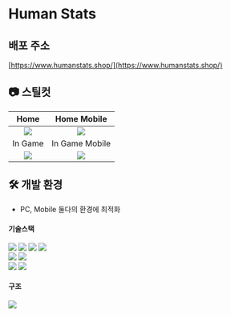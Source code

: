 # Human Stats

## 배포 주소

[https://www.humanstats.shop/](https://www.humanstats.shop/)

## 📷 스틸컷

|                                                       Home                                                        |                                                    Home Mobile                                                    |
| :---------------------------------------------------------------------------------------------------------------: | :---------------------------------------------------------------------------------------------------------------: |
| <img src="https://user-images.githubusercontent.com/52407470/236873028-bf25b5e7-5e4e-4488-b08f-5d0b81d90b87.png"> | <img src="https://user-images.githubusercontent.com/52407470/236873210-30b2d70f-4a7d-438f-94d9-d18122e37cc8.png"> |
|                                                      In Game                                                      |                                                  In Game Mobile                                                   |
| <img src="https://user-images.githubusercontent.com/52407470/236874347-5c5b9ea1-986b-41de-920a-58cbce5dc9c9.png"> | <img src="https://user-images.githubusercontent.com/52407470/236874406-992dcf09-577a-4013-b194-cee8c74c2471.png"> |

## 🛠 개발 환경

- PC, Mobile 둘다의 환경에 최적화

#### 기술스택

<img src="https://img.shields.io/badge/react-61DAFB?style=for-the-badge&logo=react&logoColor=black">
<img src="https://img.shields.io/badge/html5-E34F26?style=for-the-badge&logo=html5&logoColor=white">
<img src="https://img.shields.io/badge/css-1572B6?style=for-the-badge&logo=css3&logoColor=white">
<img src="https://img.shields.io/badge/javascript-F7DF1E?style=for-the-badge&logo=javascript&logoColor=black">

<br>
<img src="https://img.shields.io/badge/node.js-339933?style=for-the-badge&logo=Node.js&logoColor=white">
<img src="https://img.shields.io/badge/express-000000?style=for-the-badge&logo=express&logoColor=white">
<br>
<img src="https://img.shields.io/badge/mysql-4479A1?style=for-the-badge&logo=mysql&logoColor=white">
<img src="https://img.shields.io/badge/mariaDB-003545?style=for-the-badge&logo=mariaDB&logoColor=white">
<br>

#### 구조

<img src="https://user-images.githubusercontent.com/52407470/236869844-6a2835f9-47b3-4a05-a763-dc7debe27576.png">
